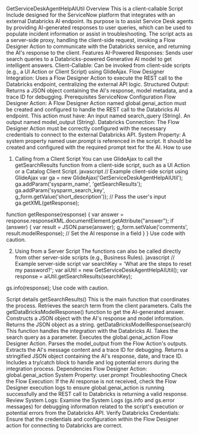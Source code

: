 GetServiceDeskAgentHelpAIUtil
Overview
This is a client-callable Script Include designed for the ServiceNow platform that integrates with an external Databricks AI endpoint. Its purpose is to assist Service Desk agents by providing AI-generated responses to user queries, which can be used to populate incident information or assist in troubleshooting.
The script acts as a server-side proxy, handling the client-side request, invoking a Flow Designer Action to communicate with the Databricks service, and returning the AI's response to the client.
Features
AI-Powered Responses: Sends user search queries to a Databricks-powered Generative AI model to get intelligent answers.
Client-Callable: Can be invoked from client-side scripts (e.g., a UI Action or Client Script) using GlideAjax.
Flow Designer Integration: Uses a Flow Designer Action to execute the REST call to the Databricks endpoint, centralizing the external API logic.
Structured Output: Returns a JSON object containing the AI's response, model metadata, and a trace ID for debugging.
Prerequisites
ServiceNow Configuration
Flow Designer Action: A Flow Designer Action named global.genai_action must be created and configured to handle the REST call to the Databricks AI endpoint. This action must have:
An input named search_query (String).
An output named model_output (String).
Databricks Connection: The Flow Designer Action must be correctly configured with the necessary credentials to connect to the external Databricks API.
System Property: A system property named user.prompt is referenced in the script. It should be created and configured with the required prompt text for the AI.
How to use
1. Calling from a Client Script
You can use GlideAjax to call the getSearchResults function from a client-side script, such as a UI Action or a Catalog Client Script.
javascript
// Example client-side script using GlideAjax
var ga = new GlideAjax('GetServiceDeskAgentHelpAIUtil');
ga.addParam('sysparm_name', 'getSearchResults');
ga.addParam('sysparm_search_key', g_form.getValue('short_description')); // Pass the user's input
ga.getXML(getResponse);

function getResponse(response) {
    var answer = response.responseXML.documentElement.getAttribute("answer");
    if (answer) {
        var result = JSON.parse(answer);
        g_form.setValue('comments', result.modelResponse); // Set the AI response in a field
    }
}
Use code with caution.

2. Using from a Server Script
The functions can also be called directly from other server-side scripts (e.g., Business Rules).
javascript
// Example server-side script
var searchKey = 'What are the steps to reset my password?';
var aiUtil = new GetServiceDeskAgentHelpAIUtil();
var response = aiUtil.getSearchResults(searchKey);

gs.info(response);
Use code with caution.

Script details
getSearchResults()
This is the main function that coordinates the process.
Retrieves the search term from the client parameters.
Calls the getDataBricksModelResponse() function to get the AI-generated answer.
Constructs a JSON object with the AI's response and model information.
Returns the JSON object as a string.
getDataBricksModelResponse(search)
This function handles the integration with the Databricks AI.
Takes the search query as a parameter.
Executes the global.genai_action Flow Designer Action.
Parses the model_output from the Flow Action's outputs.
Extracts the AI's message content and a trace ID for debugging.
Returns a stringified JSON object containing the AI's response, date, and trace ID.
Includes a try/catch block to handle and log potential errors during the integration process.
Dependencies
Flow Designer Action: global.genai_action
System Property: user.prompt
Troubleshooting
Check the Flow Execution: If the AI response is not received, check the Flow Designer execution logs to ensure global.genai_action is running successfully and the REST call to Databricks is returning a valid response.
Review System Logs: Examine the System Logs (gs.info and gs.error messages) for debugging information related to the script's execution or potential errors from the Databricks API.
Verify Databricks Credentials: Ensure that the credentials and configuration within the Flow Designer action for connecting to Databricks are correct.

